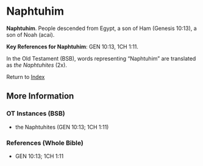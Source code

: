 # Naphtuhim
**Naphtuhim**. 
People descended from Egypt, a son of Ham (Genesis 10:13), a son of Noah (acai). 


**Key References for Naphtuhim**: 
GEN 10:13, 1CH 1:11. 


In the Old Testament (BSB), words representing “Naphtuhim” are translated as 
*the Naphtuhites* (2x). 




Return to [Index](00-Index.md)

## More Information

### OT Instances (BSB)

* the Naphtuhites (GEN 10:13; 1CH 1:11)



### References (Whole Bible)

* GEN 10:13; 1CH 1:11



